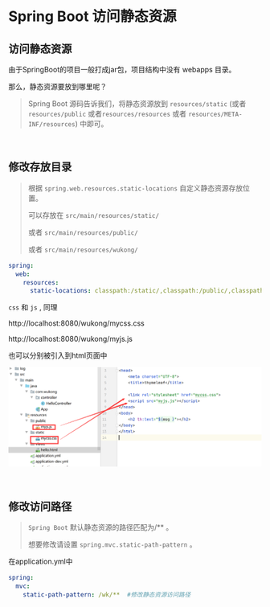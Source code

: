 # Spring Boot 访问静态资源
## 访问静态资源

由于SpringBoot的项目一般打成jar包，项目结构中没有 webapps 目录。   

那么，静态资源要放到哪里呢？

> Spring Boot 源码告诉我们，将静态资源放到 `resources/static`   (或者 `resources/public` 或者`resources/resources` 或者 `resources/META-INF/resources`) 中即可。



<br>



## 修改存放目录

> 根据 `spring.web.resources.static-locations`  自定义静态资源存放位置。   
>
> 可以存放在 `src/main/resources/static/`	     
>
> 或者  `src/main/resources/public/ `    
>
> 或者  `src/main/resources/wukong/`    

 

```yaml
spring:
  web:
    resources:
      static-locations: classpath:/static/,classpath:/public/,classpath:/wukong/
```



`css`  和  `js` , 同理    

http://localhost:8080/wukong/mycss.css  

http://localhost:8080/wukong/myjs.js  

也可以分别被引入到html页面中  



![image-20210212221525314](../img/image-20210212221525314.png)





<br>



## 修改访问路径

> `Spring Boot` 默认静态资源的路径匹配为/** 。
>
> 想要修改请设置  `spring.mvc.static-path-pattern`  。

在application.yml中

~~~~yml
spring:
  mvc:
    static-path-pattern: /wk/**  #修改静态资源访问路径
~~~~







<br><br><br>

